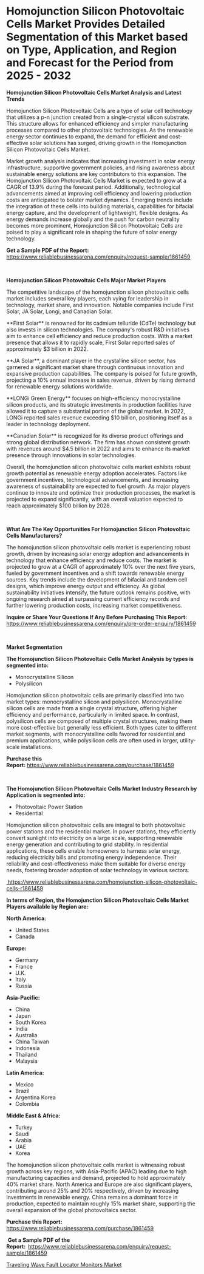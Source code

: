 <p><h1>Homojunction Silicon Photovoltaic Cells Market Provides Detailed Segmentation of this Market based on Type, Application, and Region and Forecast for the Period from 2025 - 2032</h1></p><p><strong>Homojunction Silicon Photovoltaic Cells Market Analysis and Latest Trends</strong></p>
<p><p>Homojunction Silicon Photovoltaic Cells are a type of solar cell technology that utilizes a p-n junction created from a single-crystal silicon substrate. This structure allows for enhanced efficiency and simpler manufacturing processes compared to other photovoltaic technologies. As the renewable energy sector continues to expand, the demand for efficient and cost-effective solar solutions has surged, driving growth in the Homojunction Silicon Photovoltaic Cells Market.</p><p>Market growth analysis indicates that increasing investment in solar energy infrastructure, supportive government policies, and rising awareness about sustainable energy solutions are key contributors to this expansion. The Homojunction Silicon Photovoltaic Cells Market is expected to grow at a CAGR of 13.9% during the forecast period. Additionally, technological advancements aimed at improving cell efficiency and lowering production costs are anticipated to bolster market dynamics. Emerging trends include the integration of these cells into building materials, capabilities for bifacial energy capture, and the development of lightweight, flexible designs. As energy demands increase globally and the push for carbon neutrality becomes more prominent, Homojunction Silicon Photovoltaic Cells are poised to play a significant role in shaping the future of solar energy technology.</p></p>
<p><strong>Get a Sample PDF of the Report:&nbsp;</strong> <a href="https://www.reliablebusinessarena.com/enquiry/request-sample/1861459?utm_campaign=2349&utm_medium=2&utm_source=Github&utm_content=ia&utm_term=14022025&utm_id=homojunction-silicon-photovoltaic-cells">https://www.reliablebusinessarena.com/enquiry/request-sample/1861459</a></p>
<p>&nbsp;</p>
<p><strong>Homojunction Silicon Photovoltaic Cells Major Market Players</strong></p>
<p><p>The competitive landscape of the homojunction silicon photovoltaic cells market includes several key players, each vying for leadership in technology, market share, and innovation. Notable companies include First Solar, JA Solar, Longi, and Canadian Solar.</p><p>**First Solar** is renowned for its cadmium telluride (CdTe) technology but also invests in silicon technologies. The company's robust R&D initiatives aim to enhance cell efficiency and reduce production costs. With a market presence that allows it to rapidly scale, First Solar reported sales of approximately $3 billion in 2022.</p><p>**JA Solar**, a dominant player in the crystalline silicon sector, has garnered a significant market share through continuous innovation and expansive production capabilities. The company is poised for future growth, projecting a 10% annual increase in sales revenue, driven by rising demand for renewable energy solutions worldwide.</p><p>**LONGi Green Energy** focuses on high-efficiency monocrystalline silicon products, and its strategic investments in production facilities have allowed it to capture a substantial portion of the global market. In 2022, LONGi reported sales revenue exceeding $10 billion, positioning itself as a leader in technology deployment.</p><p>**Canadian Solar** is recognized for its diverse product offerings and strong global distribution network. The firm has shown consistent growth with revenues around $4.5 billion in 2022 and aims to enhance its market presence through innovations in solar technologies.</p><p>Overall, the homojunction silicon photovoltaic cells market exhibits robust growth potential as renewable energy adoption accelerates. Factors like government incentives, technological advancements, and increasing awareness of sustainability are expected to fuel growth. As major players continue to innovate and optimize their production processes, the market is projected to expand significantly, with an overall valuation expected to reach approximately $100 billion by 2028.</p></p>
<p>&nbsp;</p>
<p><strong>What Are The Key Opportunities For Homojunction Silicon Photovoltaic Cells Manufacturers?</strong></p>
<p><p>The homojunction silicon photovoltaic cells market is experiencing robust growth, driven by increasing solar energy adoption and advancements in technology that enhance efficiency and reduce costs. The market is projected to grow at a CAGR of approximately 10% over the next five years, fueled by government incentives and a shift towards renewable energy sources. Key trends include the development of bifacial and tandem cell designs, which improve energy output and efficiency. As global sustainability initiatives intensify, the future outlook remains positive, with ongoing research aimed at surpassing current efficiency records and further lowering production costs, increasing market competitiveness.</p></p>
<p><strong>Inquire or Share Your Questions If Any Before Purchasing This Report:</strong> <a href="https://www.reliablebusinessarena.com/enquiry/pre-order-enquiry/1861459?utm_campaign=2349&utm_medium=2&utm_source=Github&utm_content=ia&utm_term=14022025&utm_id=homojunction-silicon-photovoltaic-cells">https://www.reliablebusinessarena.com/enquiry/pre-order-enquiry/1861459</a></p>
<p>&nbsp;</p>
<p><strong>Market Segmentation</strong></p>
<p><strong>The Homojunction Silicon Photovoltaic Cells Market Analysis by types is segmented into:</strong></p>
<p><ul><li>Monocrystalline Silicon</li><li>Polysilicon</li></ul></p>
<p><p>Homojunction silicon photovoltaic cells are primarily classified into two market types: monocrystalline silicon and polysilicon. Monocrystalline silicon cells are made from a single crystal structure, offering higher efficiency and performance, particularly in limited space. In contrast, polysilicon cells are composed of multiple crystal structures, making them more cost-effective but generally less efficient. Both types cater to different market segments, with monocrystalline cells favored for residential and premium applications, while polysilicon cells are often used in larger, utility-scale installations.</p></p>
<p><strong>Purchase this Report:&nbsp;</strong><a href="https://www.reliablebusinessarena.com/purchase/1861459?utm_campaign=2349&utm_medium=2&utm_source=Github&utm_content=ia&utm_term=14022025&utm_id=homojunction-silicon-photovoltaic-cells">https://www.reliablebusinessarena.com/purchase/1861459</a></p>
<p>&nbsp;</p>
<p><strong>The Homojunction Silicon Photovoltaic Cells Market Industry Research by Application is segmented into:</strong></p>
<p><ul><li>Photovoltaic Power Station</li><li>Residential</li></ul></p>
<p><p>Homojunction silicon photovoltaic cells are integral to both photovoltaic power stations and the residential market. In power stations, they efficiently convert sunlight into electricity on a large scale, supporting renewable energy generation and contributing to grid stability. In residential applications, these cells enable homeowners to harness solar energy, reducing electricity bills and promoting energy independence. Their reliability and cost-effectiveness make them suitable for diverse energy needs, fostering broader adoption of solar technology in various sectors.</p></p>
<p><a href="https://www.reliablebusinessarena.com/homojunction-silicon-photovoltaic-cells-r1861459?utm_campaign=2349&utm_medium=2&utm_source=Github&utm_content=ia&utm_term=14022025&utm_id=homojunction-silicon-photovoltaic-cells">&nbsp;https://www.reliablebusinessarena.com/homojunction-silicon-photovoltaic-cells-r1861459</a></p>
<p><strong>In terms of Region, the Homojunction Silicon Photovoltaic Cells Market Players available by Region are:</strong></p>
<p>
    <p> <strong> North America: </strong>
        <ul>
            <li>United States</li>
            <li>Canada</li>
        </ul>
        </p> 
    <p> <strong> Europe: </strong>
        <ul>
            <li>Germany</li>
            <li>France</li>
            <li>U.K.</li>
            <li>Italy</li>
            <li>Russia</li>
        </ul>
        </p> 
    <p> <strong> Asia-Pacific: </strong>
        <ul>
            <li>China</li>
            <li>Japan</li>
            <li>South Korea</li>
            <li>India</li>
            <li>Australia</li>
            <li>China Taiwan</li>
            <li>Indonesia</li>
            <li>Thailand</li>
            <li>Malaysia</li>
        </ul>
        </p> 
    <p> <strong> Latin America: </strong>
        <ul>
            <li>Mexico</li>
            <li>Brazil</li>
            <li>Argentina Korea</li>
            <li>Colombia</li>
        </ul>
        </p> 
    <p> <strong> Middle East & Africa: </strong>
        <ul>
            <li>Turkey</li>
            <li>Saudi</li>
            <li>Arabia</li>
            <li>UAE</li>
            <li>Korea</li>
        </ul>
    </p>
    </p>
<p><p>The homojunction silicon photovoltaic cells market is witnessing robust growth across key regions, with Asia-Pacific (APAC) leading due to high manufacturing capacities and demand, projected to hold approximately 40% market share. North America and Europe are also significant players, contributing around 25% and 20% respectively, driven by increasing investments in renewable energy. China remains a dominant force in production, expected to maintain roughly 15% market share, supporting the overall expansion of the global photovoltaics sector.</p></p>
<p><strong>Purchase this Report: </strong><a href="https://www.reliablebusinessarena.com/purchase/1861459?utm_campaign=2349&utm_medium=2&utm_source=Github&utm_content=ia&utm_term=14022025&utm_id=homojunction-silicon-photovoltaic-cells">https://www.reliablebusinessarena.com/purchase/1861459</a></p>
<p>&nbsp;<strong>Get a Sample PDF of the Report:&nbsp;&nbsp;</strong><a href="https://www.reliablebusinessarena.com/enquiry/request-sample/1861459?utm_campaign=2349&utm_medium=2&utm_source=Github&utm_content=ia&utm_term=14022025&utm_id=homojunction-silicon-photovoltaic-cells">https://www.reliablebusinessarena.com/enquiry/request-sample/1861459</a></p>
<p><strong></strong></p>
<p><p><a href="https://github.com/nafidurii/Market-Research-Report-List-1/blob/main/traveling-wave-fault-locator-monitors-market.md?utm_campaign=2349&utm_medium=2&utm_source=Github&utm_content=ia&utm_term=14022025&utm_id=homojunction-silicon-photovoltaic-cells">Traveling Wave Fault Locator Monitors Market</a></p></p>